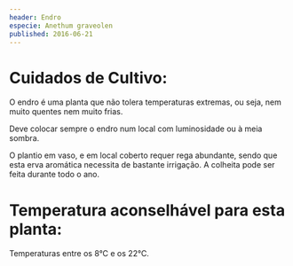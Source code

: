 ```yaml
---
header: Endro 
especie: Anethum graveolen
published: 2016-06-21
---
```



# Cuidados de Cultivo:

O endro é uma planta que não tolera temperaturas extremas, ou seja, nem muito quentes nem muito frias.

Deve colocar sempre o endro num local com luminosidade ou à meia sombra. 

O plantio em vaso, e em local coberto requer rega abundante, sendo que esta erva aromática necessita de bastante irrigação.
A colheita pode ser feita durante todo o ano. 

# Temperatura aconselhável para esta planta:

Temperaturas entre os 8°C e os 22°C. 
